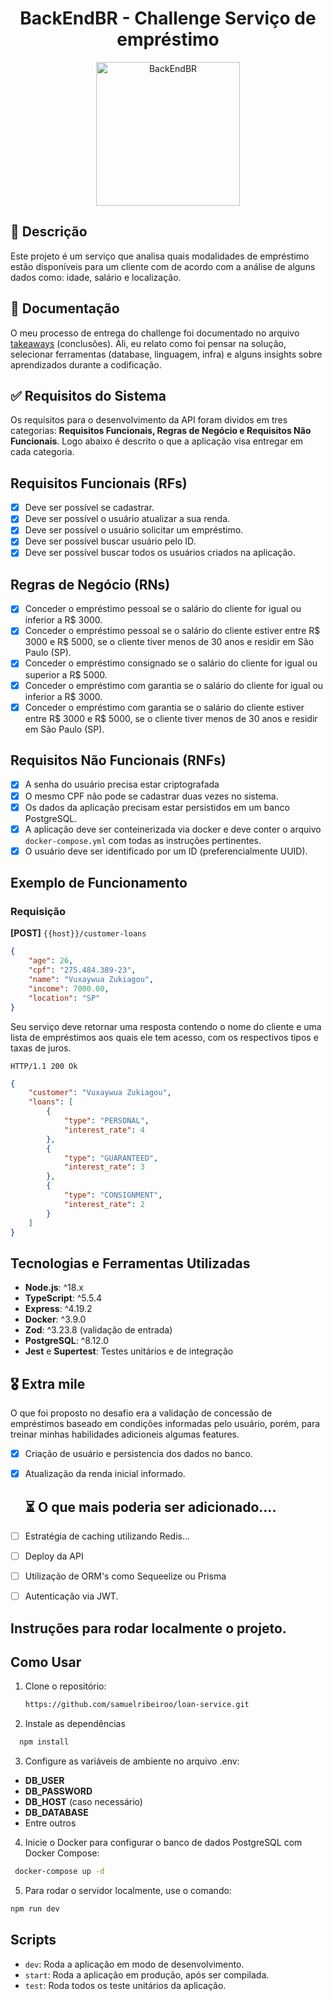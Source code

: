 <h1 align='center'>BackEndBR - Challenge Serviço de empréstimo</h1>

<p align="center">
  <img src="https://avatars3.githubusercontent.com/u/30732658?v=4&s=200.jpg" alt="BackEndBR" width="230" />
</p>

## 🎯 Descrição
Este projeto é um serviço que analisa quais modalidades de empréstimo estão disponíveis para um cliente com de acordo com a análise de alguns dados como: idade, salário e localização.

## 📃 Documentação
O meu processo de entrega do challenge foi documentado no arquivo [takeaways](caderno.md) (conclusões).  Ali, eu relato como foi pensar na solução, selecionar ferramentas (database, linguagem, infra) e alguns insights sobre aprendizados durante a codificação. 

## ✅ Requisitos do Sistema
<p align='left'>Os requisitos para o desenvolvimento da API foram dividos em tres categorias: <strong>Requisitos Funcionais, Regras de Negócio e Requisitos Não Funcionais</strong>. Logo abaixo é descrito o que a aplicação visa entregar em cada categoria.</p>

## Requisitos Funcionais (RFs)
<!-- Funcionalidades da aplicação (o que o usuário poderá fazer) -->

- [x] Deve ser possível se cadastrar.
- [x] Deve ser possível o usuário atualizar a sua renda.
- [x] Deve ser possível o usuário solicitar um empréstimo.
- [x] Deve ser possível buscar usuário pelo ID.
- [x] Deve ser possível buscar todos os usuários criados na aplicação.

## Regras de Negócio (RNs)
<!-- Condições aplicadas a cada Requisito Funcional (if) -->

- [x] Conceder o empréstimo pessoal se o salário do cliente for igual ou inferior a R$ 3000.
- [x] Conceder o empréstimo pessoal se o salário do cliente estiver entre R$ 3000 e R$ 5000, se o cliente tiver menos de 30 anos e residir em São Paulo (SP).
- [x] Conceder o empréstimo consignado se o salário do cliente for igual ou superior a R$ 5000.
- [x] Conceder o empréstimo com garantia se o salário do cliente for igual ou inferior a R$ 3000.
- [x] Conceder o empréstimo com garantia se o salário do cliente estiver entre R$ 3000 e R$ 5000, se o cliente tiver menos de 30 anos e residir em São Paulo (SP).

## Requisitos Não Funcionais (RNFs)
<!-- Não parte do cliente -->
<!-- Requisitos mais técnicos (BD, estratégias - cache, paginação, etc) -->

- [x] A senha do usuário precisa estar criptografada
- [x] O mesmo CPF não pode se cadastrar duas vezes no sistema.
- [x] Os dados da aplicação precisam estar persistidos em um banco PostgreSQL.
- [x] A aplicação deve ser conteinerizada via docker e deve conter o arquivo `docker-compose.yml` com todas as instruções pertinentes.
- [x] O usuário deve ser identificado por um ID (preferencialmente UUID).

## Exemplo de Funcionamento

### Requisição



**[POST]** `{{host}}/customer-loans`

```json
{
    "age": 26,
    "cpf": "275.484.389-23",
    "name": "Vuxaywua Zukiagou",
    "income": 7000.00,
    "location": "SP"
}
```

Seu serviço deve retornar uma resposta contendo o nome do cliente e uma lista de empréstimos aos quais ele tem acesso,
com os respectivos tipos e taxas de juros.

```
HTTP/1.1 200 Ok
```

```json
{
    "customer": "Vuxaywua Zukiagou",
    "loans": [
        {
            "type": "PERSONAL",
            "interest_rate": 4
        },
        {
            "type": "GUARANTEED",
            "interest_rate": 3
        },
        {
            "type": "CONSIGNMENT",
            "interest_rate": 2
        }
    ]
}
```


## Tecnologias e Ferramentas Utilizadas
<ul>
  <li><strong>Node.js</strong>: ^18.x</li>
  <li><strong>TypeScript</strong>: ^5.5.4</li>
  <li><strong>Express</strong>: ^4.19.2</li>
  <li><strong>Docker</strong>: ^3.9.0</li>
  <li><strong>Zod</strong>: ^3.23.8 (validação de entrada)</li>
  <li><strong>PostgreSQL</strong>: ^8.12.0</li>
  <li><strong>Jest</strong> e <strong>Supertest</strong>: Testes unitários e de integração</li>
</ul>


## 🎖 Extra mile
O que foi proposto no desafio era a validação de concessão de empréstimos baseado em condições informadas pelo usuário, porém, para treinar minhas habilidades adicioneis algumas features.

- [X] Criação de usuário e persistencia dos dados no banco.
- [X] Atualização da renda inicial informado.

  ## ⏳ O que mais poderia ser adicionado....  
- [ ] Estratégia de caching utilizando Redis...
- [ ] Deploy da API
- [ ] Utilização de ORM's como Sequeelize ou Prisma
- [ ] Autenticação via JWT.

## Instruções para rodar localmente o projeto.

## Como Usar

1. Clone o repositório:

   ```bash
   https://github.com/samuelribeiroo/loan-service.git

2. Instale as dependências
   
 ```bash
   npm install
 ```

3. Configure as variáveis de ambiente no arquivo .env:

<ul>
  <li><strong>DB_USER</strong></li>
  <li><strong>DB_PASSWORD</strong></li>
  <li><strong>DB_HOST</strong> (caso necessário)</li>
  <li><strong>DB_DATABASE</strong></li>
  <li>Entre outros</li>
</ul>

4. Inicie o Docker para configurar o banco de dados PostgreSQL com Docker Compose:
 ```bash
  docker-compose up -d
 ```

5. Para rodar o servidor localmente, use o comando:
 ```bash
npm run dev
 ```

## Scripts
- `dev`: Roda a aplicação em modo de desenvolvimento.
- `start`: Roda a aplicação em produção, após ser compilada.
- `test`: Roda todos os teste unitários da aplicação.


